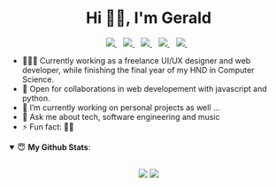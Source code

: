 <h1 align="center">Hi 👋🏼, I'm Gerald</h1>


<p align='center'>
<a href="https://twitter.com/geraldelorm">
  <img src="https://img.shields.io/badge/twitter-%231DA1F2.svg?&style=for-the-badge&logo=twitter&logoColor=white" />
</a>&nbsp;&nbsp;
<a href="mailto:geraldelorm14@gmail.com">
  <img src="https://img.shields.io/badge/email-%23D14836.svg?&style=for-the-badge&logo=gmail&logoColor=white" />
</a>&nbsp;&nbsp;
<a href="https://www.linkedin.com/in/geraldelorm/">
  <img src="https://img.shields.io/badge/linkedin-%230077B5.svg?&style=for-the-badge&logo=linkedin&logoColor=white" />
</a>&nbsp;&nbsp;
<a href="https://geraldelorm.tech">
  <img src="https://img.shields.io/badge/Website-46a2f1.svg?&style=for-the-badge&logo=Google-Chrome&logoColor=white" />
</a>&nbsp;&nbsp;
<a href="https://docs.google.com/document/d/1XtlS6mGDNBKPTBHRoGBJU2gkk2swU5ZeAlG6h6YYDh4">
  <img src="https://img.shields.io/badge/Résumé-46a2f1.svg?&style=for-the-badge&logo=text&logoColor=white" />
</a>&nbsp;&nbsp;
<!-- <img src="https://gpvc.arturio.dev/o-ifeanyi" /> -->
</p>




- 👨🏽‍💻 Currently working as a freelance UI/UX designer and web developer, while finishing the final year of my HND in Computer Science.
- 🤝 Open for collaborations in web developement with javascript and python.
- 🔭 I’m currently working on personal projects as well ...
- 💬 Ask me about tech, software engineering and music
- ⚡ Fun fact: 🏀🏀
 <!-- - 🌱 I’m currently learning Bloc as a state management option
- 👯 I’m looking to collaborate on flutter or dart projects -->



<details open>
 <summary> 😇 <b>My Github Stats</b>: </summary>
<br>
<p align = "center">
  <img src = "https://github-readme-stats.vercel.app/api?username=geraldelorm&show_icons=true&theme=tokyonight&line_height=33">
  <img src = "https://github-readme-stats.vercel.app/api/top-langs/?username=geraldelorm&hide=html&theme=tokyonight&line_height=33">
</p>
</details>
